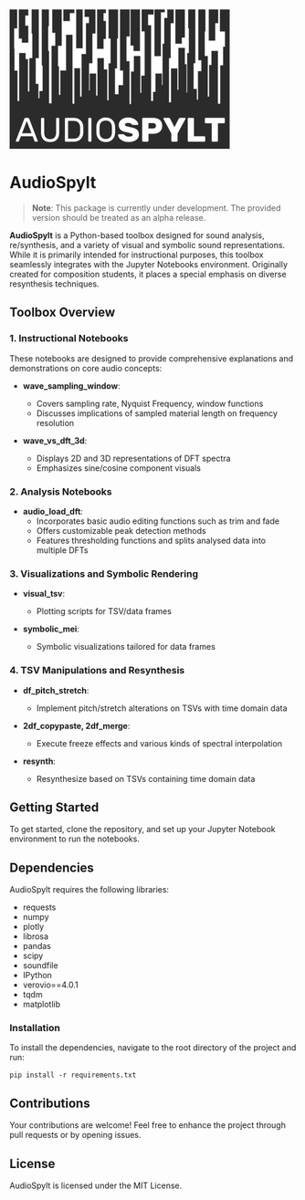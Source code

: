 ![AudioSpylt Logo](./logo.png)

# AudioSpylt

> **Note**: This package is currently under development. The provided version should be treated as an alpha release.

**AudioSpylt** is a Python-based toolbox designed for sound analysis, re/synthesis, and a variety of visual and symbolic sound representations. While it is primarily intended for instructional purposes, this toolbox seamlessly integrates with the Jupyter Notebooks environment. Originally created for composition students, it places a special emphasis on diverse resynthesis techniques.

## Toolbox Overview

### 1. **Instructional Notebooks**

These notebooks are designed to provide comprehensive explanations and demonstrations on core audio concepts:

- **wave_sampling_window**: 
  - Covers sampling rate, Nyquist Frequency, window functions
  - Discusses implications of sampled material length on frequency resolution

- **wave_vs_dft_3d**: 
  - Displays 2D and 3D representations of DFT spectra
  - Emphasizes sine/cosine component visuals

### 2. **Analysis Notebooks**

- **audio_load_dft**:
  - Incorporates basic audio editing functions such as trim and fade
  - Offers customizable peak detection methods
  - Features thresholding functions and splits analysed data into multiple DFTs

### 3. **Visualizations and Symbolic Rendering**

- **visual_tsv**:
  - Plotting scripts for TSV/data frames

- **symbolic_mei**:
  - Symbolic visualizations tailored for data frames

### 4. **TSV Manipulations and Resynthesis**

- **df_pitch_stretch**:
  - Implement pitch/stretch alterations on TSVs with time domain data

- **2df_copypaste, 2df_merge**:
  - Execute freeze effects and various kinds of spectral interpolation

- **resynth**:
  - Resynthesize based on TSVs containing time domain data

## Getting Started

To get started, clone the repository, and set up your Jupyter Notebook environment to run the notebooks.

## Dependencies

AudioSpylt requires the following libraries:

- requests
- numpy
- plotly
- librosa
- pandas
- scipy
- soundfile
- IPython
- verovio==4.0.1
- tqdm
- matplotlib

### Installation

To install the dependencies, navigate to the root directory of the project and run:

```
pip install -r requirements.txt
```

## Contributions

Your contributions are welcome! Feel free to enhance the project through pull requests or by opening issues.

## License

AudioSpylt is licensed under the MIT License.
